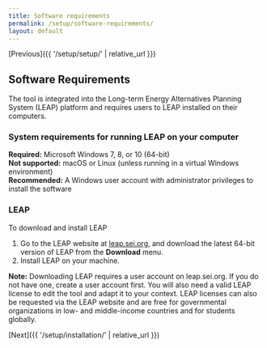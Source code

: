 ```yaml
---
title: Software requirements
permalink: /setup/software-requirements/
layout: default
---
```

[Previous]({{ '/setup/setup/' | relative_url }})
## Software Requirements

The tool is integrated into the Long-term Energy Alternatives Planning System (LEAP) platform and requires users to LEAP installed on their computers.

### System requirements for running LEAP on your computer 

**Required:** Microsoft Windows 7, 8, or 10 (64-bit)  
**Not supported:** macOS or Linux (unless running in a virtual Windows environment)  
**Recommended:** A Windows user account with administrator privileges to install the software 

### LEAP

To download and install LEAP

1. Go to the LEAP website at [leap.sei.org](https://leap.sei.org), and download the latest 64-bit version of LEAP from the **Download** menu.
2. Install LEAP on your machine.

**Note:** Downloading LEAP requires a user account on leap.sei.org. If you do not have one, create a user account first. You will also need a valid LEAP license to edit the tool and adapt it to your context. LEAP licenses can also be requested via the LEAP website and are free for governmental organizations in low- and middle-income countries and for students globally.

[Next]({{ '/setup/installation/' | relative_url }})
